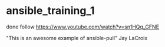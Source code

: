 # ansible_training_1
done follow https://www.youtube.com/watch?v=sn1HQq_GFNE

"This is an awesome example of ansible-pull"
			Jay LaCroix
